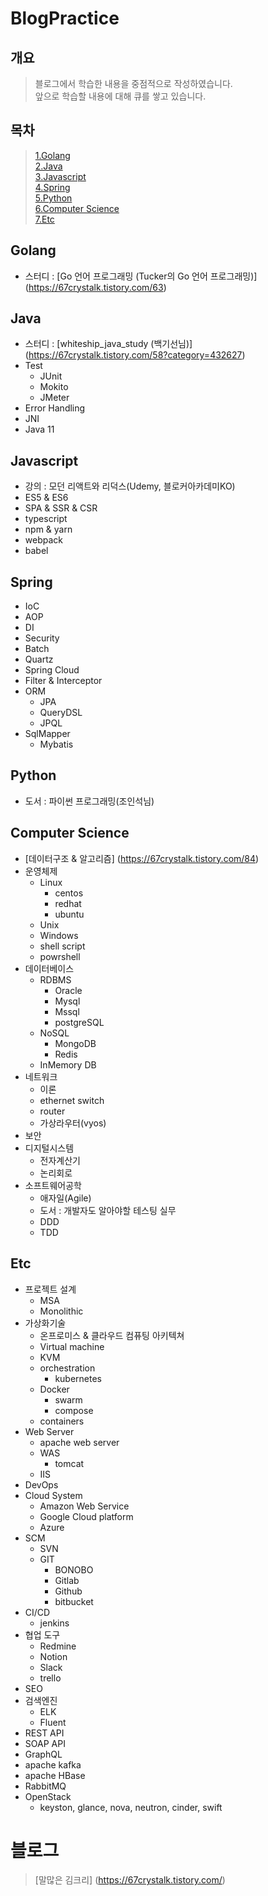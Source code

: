 # BlogPractice
## 개요
> 블로그에서 학습한 내용을 중점적으로 작성하였습니다.  
> 앞으로 학습할 내용에 대해 큐를 쌓고 있습니다.


## 목차  
> [1.Golang](#golang)  
> [2.Java](#java)  
> [3.Javascript](#javascript)  
> [4.Spring](#spring)  
> [5.Python](#python)  
> [6.Computer Science](#computer-science)  
> [7.Etc](#etc)  

## Golang
- 스터디 : [Go 언어 프로그래밍 (Tucker의 Go 언어 프로그래밍)] (https://67crystalk.tistory.com/63)
## Java
- 스터디 : [whiteship_java_study (백기선님)] (https://67crystalk.tistory.com/58?category=432627)
- Test
  - JUnit
  - Mokito
  - JMeter
- Error Handling
- JNI
- Java 11
## Javascript
- 강의 : 모던 리액트와 리덕스(Udemy, 블로커아카데미KO)
- ES5 & ES6
- SPA & SSR & CSR
- typescript
- npm & yarn 
- webpack
- babel
## Spring
- IoC
- AOP
- DI
- Security
- Batch
- Quartz
- Spring Cloud
- Filter & Interceptor
- ORM
  - JPA
  - QueryDSL
  - JPQL
- SqlMapper
  - Mybatis
## Python
- 도서 : 파이썬 프로그래밍(조인석님)
## Computer Science
- [데이터구조 & 알고리즘] (https://67crystalk.tistory.com/84)
- 운영체제
  - Linux
    - centos
    - redhat
    - ubuntu
  - Unix
  - Windows
  - shell script
  - powrshell
- 데이터베이스
  - RDBMS
    - Oracle
    - Mysql
    - Mssql
    - postgreSQL
  - NoSQL
    - MongoDB
    - Redis
  - InMemory DB
- 네트워크
  - 이론
  - ethernet switch
  - router
  - 가상라우터(vyos)
- 보안
- 디지털시스템
  - 전자계산기
  - 논리회로
- 소프트웨어공학
  - 애자일(Agile)
  - 도서 : 개발자도 알아야할 테스팅 실무
  - DDD
  - TDD
## Etc
- 프로젝트 설계
  - MSA
  - Monolithic
- 가상화기술
  - 온프로미스 & 클라우드 컴퓨팅 아키텍쳐
  - Virtual machine
  - KVM
  - orchestration
    - kubernetes
  - Docker
    - swarm
    - compose
  - containers
- Web Server
  - apache web server
  - WAS
    - tomcat
  - IIS 
- DevOps
- Cloud System
  - Amazon Web Service
  - Google Cloud platform
  - Azure
- SCM
  - SVN
  - GIT
    - BONOBO
    - Gitlab
    - Github
    - bitbucket
 - CI/CD
   - jenkins
 - 협업 도구
   - Redmine
   - Notion
   - Slack
   - trello
 - SEO
 - 검색엔진
    - ELK
    - Fluent
- REST API
- SOAP API
- GraphQL
- apache kafka
- apache HBase
- RabbitMQ
- OpenStack
  - keyston, glance, nova, neutron, cinder, swift
# 블로그
> [말많은 김크리] (https://67crystalk.tistory.com/)
